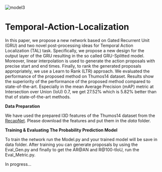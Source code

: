 ![model3](https://user-images.githubusercontent.com/62461020/118403487-c78fe780-b683-11eb-9d1a-4f1fb0f6aac1.png)
# Temporal-Action-Localization

In this paper, we propose a new network based on Gated Recurrent Unit (GRU) and two novel post-processing ideas for Temporal Action Localization (TAL) task. Specifically, we propose a new design for the output layer of the GRU resulting in the so called GRU-Splitted model. Moreover, linear interpolation is used to generate the action proposals with precise start and end times. Finally, to rank the generated proposals appropriately, we use a Learn to Rank (LTR) approach. We evaluated the performance of the proposed method on Thumos14 dataset. Results show the superiority of the performance of the proposed method compared to state-of-the-art. Especially in the mean Average Precision (mAP) metric at Intersection over Union (IoU) 0.7, we get 27.52% which is 5.82% better than that of state-of-the-art methods.

**Data Preparation**

We have used the prepared I3D features of the Thumos14 dataset from the [RecapNet](https://github.com/tianwangbuaa/RecapNet). Please download the features and put them in the *data* folder.

**Training & Evaluating The Probability Prediction Model**

To train the network run the Model.py and your trained model will be save in data folder. After training you can generate proposals by using the Eval_Gen.py and finally to get the AR@AN and R@100-tIoU, run the Eval_Metric.py.



In progress...
